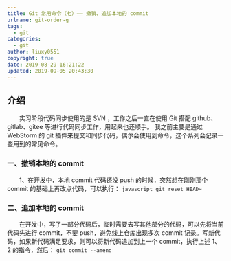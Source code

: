 ```yaml
---
title: Git 常用命令（七）—— 撤销、追加本地的 commit
urlname: git-order-g
tags:
  - git
categories:
  - git
author: liuxy0551
copyright: true
date: 2019-08-29 16:21:22
updated: 2019-09-05 20:43:30
---
```


## 介绍

　　实习阶段代码同步使用的是 SVN ，工作之后一直在使用 Git 搭配 github、gitlab、gitee 等进行代码同步工作，用起来也还顺手。
我之前主要是通过 WebStorm 的 git 插件来提交和同步代码，偶尔会使用到命令，这个系列会记录一些用到的常见命令。
<!--more-->


###  一、撤销本地的 commit

　　1、在开发中，本地 commit 代码还没 push 的时候，突然想在刚刚那个 commit 的基础上再改点代码，可以执行：
    ``` javascript
    git reset HEAD~
    ```

###  二、追加本地的 commit

　　在开发中，写了一部分代码后，临时需要去写其他部分的代码，可以先将当前代码先进行 commit，不要 push，避免线上仓库出现多次 commit 记录。写新代码，如果新代码满足要求，则可以将新代码追加到上一个 commit，执行上述 1、2 的指令，然后：
    ```
    git commit --amend
    ```
